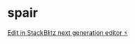 # spair

[Edit in StackBlitz next generation editor ⚡️](https://stackblitz.com/~/github.com/zhiwu2006/spair)